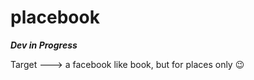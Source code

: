# placebook

*******Dev in Progress*******

Target ---> a facebook like book, but for places only 😉
